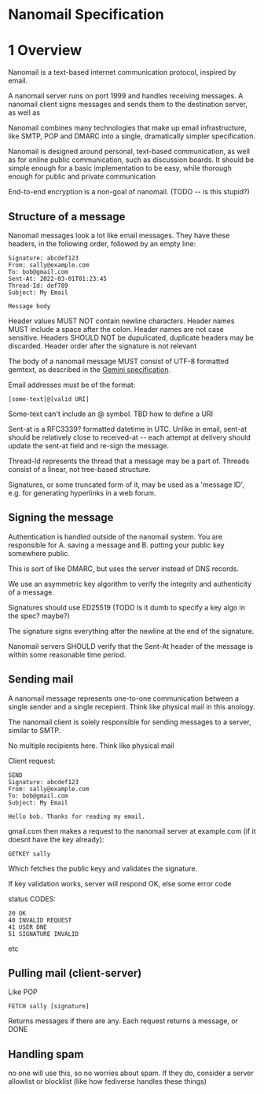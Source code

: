 Nanomail Specification
==============

# 1 Overview 

Nanomail is a text-based internet communication protocol, inspired by email. 

A nanomail server runs on port 1999 and handles receiving messages. A nanomail
client signs messages and sends them to the destination server, as well as 

Nanomail combines many technologies that make up email infrastructure, like
SMTP, POP and DMARC into a single, dramatically simpler specification.

Nanomail is designed around personal, text-based communication, as well as for
online public communication, such as discussion boards. It should be simple
enough for a basic implementation to be easy, while thorough enough for public
and private communication

End-to-end encryption is a non-goal of nanomail. (TODO -- is this stupid?)

Structure of a message
---------------------

Nanomail messages look a lot like email messages. They have these
headers, in the following order, followed by an empty line:

```
Signature: abcdef123
From: sally@example.com
To: bob@gmail.com
Sent-At: 2022-03-01T01:23:45
Thread-Id: def789
Subject: My Email

Message body
```

Header values MUST NOT contain newline characters. Header names MUST include a
space after the colon. Header names are not case sensitive. Headers SHOULD NOT
be dupulicated, duplicate headers may be discarded. Header order after the
signature is not relevant

The body of a nanomail message MUST consist of UTF-8 formatted gemtext, as
described in the  [Gemini specification](https://gemini.circumlunar.space/docs/specification.gmi).

Email addresses must be of the format:

```
[some-text]@[valid URI]
```

Some-text can't include an @ symbol. TBD how to define a URI

Sent-at is a RFC3339? formatted datetime in UTC. Unlike in email, sent-at should be relatively close to received-at -- each attempt at delivery should update the sent-at field and re-sign the message.

Thread-Id represents the thread that a message may be a part of. Threads
consist of a linear, not tree-based structure.

Signatures, or some truncated form of it, may be used as a 'message ID', e.g.
for generating hyperlinks in a web forum.

Signing the message
------------------

Authentication is handled outside of the nanomail system. You are responsible for A. saving a message and B. putting your public key somewhere public.

This is sort of like DMARC, but uses the server instead of DNS records.

We use an asymmetric key algorithm to verify the integrity and
authenticity of a message.

Signatures should use ED25519 (TODO Is it dumb to specify a key algo in the spec? maybe?)

The signature signs everything after the newline at the end of the signature.

Nanomail servers SHOULD verify that the Sent-At header of the message is within
some reasonable time period.

Sending mail 
------------

A nanomail message represents one-to-one communication between a single sender
and a single recepient. Think like physical mail in this anology.

The nanomail client is solely responsible for sending messages to a server, similar to SMTP.

No multiple recipients here. Think like physical mail

Client request:

```
SEND
Signature: abcdef123
From: sally@example.com
To: bob@gmail.com
Subject: My Email

Hello bob. Thanks for reading my email.
```

gmail.com then makes a request to the nanomail server at example.com (if it doesnt have the key already):

```
GETKEY sally
```

Which fetches the public keyy and validates the signature.

If key validation works, server will respond OK, else some error code

status CODES:
```
20 OK
40 INVALID REQUEST
41 USER DNE
51 SIGNATURE INVALID
```

etc

Pulling mail (client-server)
---------------------------

Like POP

```
FETCH sally [signature]
```

Returns messages if there are any. Each request returns a message, or DONE

Handling spam
-------------

no one will use this, so no worries about spam. If they do, consider a server
allowlist or blocklist (like how fediverse handles these things)
